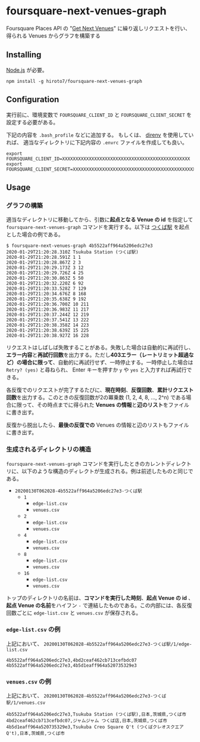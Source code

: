 # foursquare-next-venues-graph

Foursquare Places API の "[Get Next Venues](https://developer.foursquare.com/docs/api/venues/nextvenues)" に繰り返しリクエストを行い、得られる Venues からグラフを構築する

## Installing
[Node.js](https://nodejs.org/) が必要。
```
npm install -g hiroto7/foursquare-next-venues-graph
```

## Configuration
実行前に、環境変数で `FOURSQUARE_CLIENT_ID` と `FOURSQUARE_CLIENT_SECRET` を設定する必要がある。

下記の内容を `.bash_profile` などに追加する。
もしくは、 [direnv]([hook.md](http://direnv.net)) を使用していれば、
適当なディレクトリに下記内容の `.envrc` ファイルを作成しても良い。
```
export FOURSQUARE_CLIENT_ID=XXXXXXXXXXXXXXXXXXXXXXXXXXXXXXXXXXXXXXXXXXXXXXXX
export FOURSQUARE_CLIENT_SECRET=XXXXXXXXXXXXXXXXXXXXXXXXXXXXXXXXXXXXXXXXXXXXXXXX
```

## Usage
### グラフの構築
適当なディレクトリに移動してから、引数に**起点となる Venue の id** を指定して `foursquare-next-venues-graph` コマンドを実行する。以下は [つくば駅](https://foursquare.com/v/%E3%81%A4%E3%81%8F%E3%81%B0%E9%A7%85/4b5522aff964a5206edc27e3) を起点とした場合の例である。
```
$ foursquare-next-venues-graph 4b5522aff964a5206edc27e3
2020-01-29T21:20:28.310Z Tsukuba Station (つくば駅)
2020-01-29T21:20:28.591Z 1 1
2020-01-29T21:20:28.867Z 2 3
2020-01-29T21:20:29.173Z 3 12
2020-01-29T21:20:29.726Z 4 25
2020-01-29T21:20:30.863Z 5 50
2020-01-29T21:20:32.220Z 6 92
2020-01-29T21:20:33.528Z 7 129
2020-01-29T21:20:34.676Z 8 168
2020-01-29T21:20:35.638Z 9 192
2020-01-29T21:20:36.700Z 10 211
2020-01-29T21:20:36.983Z 11 217
2020-01-29T21:20:37.244Z 12 219
2020-01-29T21:20:37.541Z 13 222
2020-01-29T21:20:38.358Z 14 223
2020-01-29T21:20:38.639Z 15 225
2020-01-29T21:20:38.927Z 16 228
```

リクエストはしばしば失敗することがある。失敗した場合は自動的に再試行し、**エラー内容**と**再試行回数**を出力する。ただし**403エラー（レートリミット超過など）の場合に限って**、自動的に再試行せず、一時停止する。一時停止した場合は `Retry? (yes)` と尋ねられ、 Enter キーを押すか `y` や `yes` と入力すれば再試行できる。

各反復でのリクエストが完了するたびに、**現在時刻**、**反復回数**、**累計リクエスト回数**を出力する。このときの反復回数が2の冪乗数 (1, 2, 4, 8, ..., 2^n) である場合に限って、その時点までに得られた **Venues の情報**と**辺のリスト**をファイルに書き出す。

反復から脱出したら、**最後の反復での** Venues の情報と辺のリストもファイルに書き出す。

### 生成されるディレクトリの構造
`foursquare-next-venues-graph` コマンドを実行したときのカレントディレクトリに、以下のような構造のディレクトが生成される。例は前述したものと同じである。

- `20200130T062028-4b5522aff964a5206edc27e3-つくば駅`
  - `1`
    - `edge-list.csv`
    - `venues.csv`
  - `2`
    - `edge-list.csv`
    - `venues.csv`
  - `4`
    - `edge-list.csv`
    - `venues.csv`
  - `8`
    - `edge-list.csv`
    - `venues.csv`
  - `16`
    - `edge-list.csv`
    - `venues.csv`

トップのディレクトリの名前は、**コマンドを実行した時刻**、**起点 Venue の id** 、**起点 Venue の名前**をハイフン `-` で連結したものである。この内部には、各反復回数ごとに `edge-list.csv` と `venues.csv` が保存される。

### `edge-list.csv` の例
上記において、 `20200130T062028-4b5522aff964a5206edc27e3-つくば駅/1/edge-list.csv`
```
4b5522aff964a5206edc27e3,4bd2ceaf462cb713cefbdc07
4b5522aff964a5206edc27e3,4b5d1eaff964a520735329e3
```

### `venues.csv` の例
上記において、 `20200130T062028-4b5522aff964a5206edc27e3-つくば駅/1/venues.csv`
```
4b5522aff964a5206edc27e3,Tsukuba Station (つくば駅),日本,茨城県,つくば市
4bd2ceaf462cb713cefbdc07,ジャムジャム つくば店,日本,茨城県,つくば市
4b5d1eaff964a520735329e3,Tsukuba Creo Square Q't (つくばクレオスクエア Q't),日本,茨城県,つくば市
```
